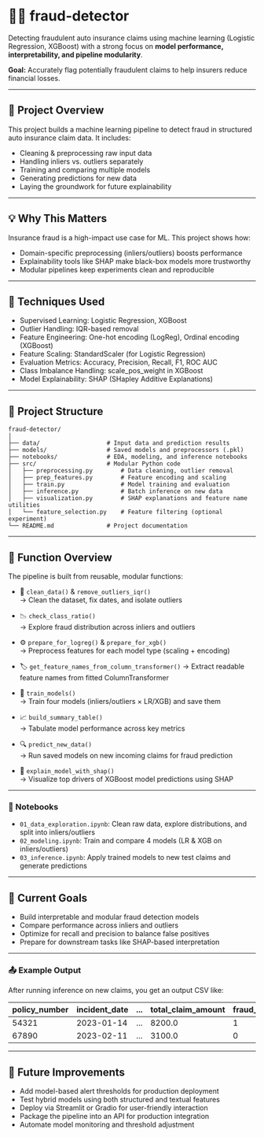 # 🕵️‍♀️ fraud-detector

Detecting fraudulent auto insurance claims using machine learning (Logistic Regression, XGBoost) with a strong focus on **model performance, interpretability, and pipeline modularity**.


**Goal:** Accurately flag potentially fraudulent claims to help insurers reduce financial losses.

---

## 📌 Project Overview

This project builds a machine learning pipeline to detect fraud in structured auto insurance claim data. It includes:  
- Cleaning & preprocessing raw input data  
- Handling inliers vs. outliers separately  
- Training and comparing multiple models  
- Generating predictions for new data  
- Laying the groundwork for future explainability  

---

## 💡 Why This Matters  
Insurance fraud is a high-impact use case for ML. This project shows how:  
- Domain-specific preprocessing (inliers/outliers) boosts performance  
- Explainability tools like SHAP make black-box models more trustworthy  
- Modular pipelines keep experiments clean and reproducible  

---

## 🧠 Techniques Used

- Supervised Learning: Logistic Regression, XGBoost  
- Outlier Handling: IQR-based removal  
- Feature Engineering: One-hot encoding (LogReg), Ordinal encoding (XGBoost)  
- Feature Scaling: StandardScaler (for Logistic Regression)
- Evaluation Metrics: Accuracy, Precision, Recall, F1, ROC AUC
- Class Imbalance Handling: scale_pos_weight in XGBoost   
- Model Explainability: SHAP (SHapley Additive Explanations)  

---

## 📁 Project Structure
```
fraud-detector/
│
├── data/                   # Input data and prediction results
├── models/                 # Saved models and preprocessors (.pkl)
├── notebooks/              # EDA, modeling, and inference notebooks
├── src/                    # Modular Python code
│   ├── preprocessing.py        # Data cleaning, outlier removal
│   ├── prep_features.py        # Feature encoding and scaling
│   ├── train.py                # Model training and evaluation
│   ├── inference.py            # Batch inference on new data
│   ├── visualization.py        # SHAP explanations and feature name utilities
│   └── feature_selection.py    # Feature filtering (optional experiment)
└── README.md               # Project documentation
```
---

## 🔧 Function Overview

The pipeline is built from reusable, modular functions:  

- 🧼 `clean_data()` & `remove_outliers_iqr()`  
  → Clean the dataset, fix dates, and isolate outliers  

- 📉 `check_class_ratio()`  
  → Explore fraud distribution across inliers and outliers   

- ⚙️ `prepare_for_logreg()` & `prepare_for_xgb()`  
  → Preprocess features for each model type (scaling + encoding)

- 🏷️ `get_feature_names_from_column_transformer()`
  → Extract readable feature names from fitted ColumnTransformer  

- 🧠 `train_models()`  
  → Train four models (inliers/outliers × LR/XGB) and save them  

- 📈 `build_summary_table()`  
  → Tabulate model performance across key metrics  

- 🔍 `predict_new_data()`  
  → Run saved models on new incoming claims for fraud prediction

- 🧠 `explain_model_with_shap()`  
  → Visualize top drivers of XGBoost model predictions using SHAP    

---

### 📒 Notebooks

- `01_data_exploration.ipynb`: Clean raw data, explore distributions, and split into inliers/outliers  
- `02_modeling.ipynb`: Train and compare 4 models (LR & XGB on inliers/outliers)  
- `03_inference.ipynb`: Apply trained models to new test claims and generate predictions    

---

## 🚀 Current Goals

- Build interpretable and modular fraud detection models  
- Compare performance across inliers and outliers  
- Optimize for recall and precision to balance false positives  
- Prepare for downstream tasks like SHAP-based interpretation  

---

### 📤 Example Output

After running inference on new claims, you get an output CSV like:  

| policy_number | incident_date | ... | total_claim_amount | fraud_predicted |
|---------------|----------------|-----|---------------------|------------------|
| 54321         | 2023-01-14     | ... | 8200.0              | 1                |
| 67890         | 2023-02-11     | ... | 3100.0              | 0                |

---

## 🔮 Future Improvements

- Add model-based alert thresholds for production deployment  
- Test hybrid models using both structured and textual features  
- Deploy via Streamlit or Gradio for user-friendly interaction  
- Package the pipeline into an API for production integration
- Automate model monitoring and threshold adjustment  
